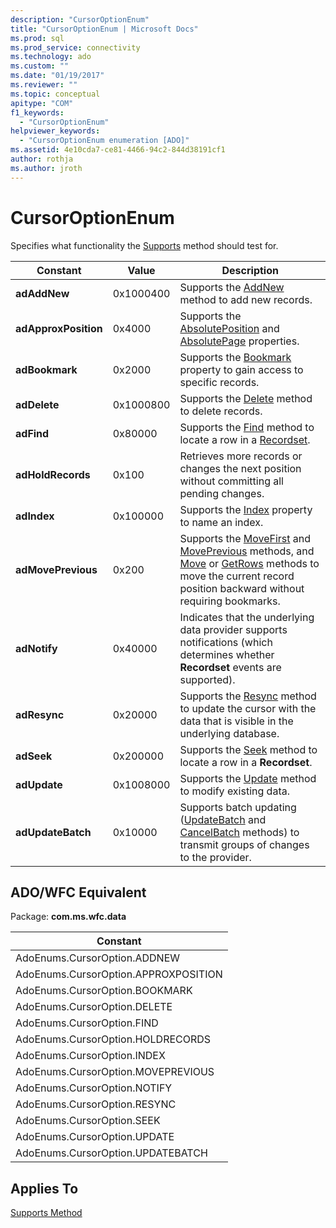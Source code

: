 ```yaml
---
description: "CursorOptionEnum"
title: "CursorOptionEnum | Microsoft Docs"
ms.prod: sql
ms.prod_service: connectivity
ms.technology: ado
ms.custom: ""
ms.date: "01/19/2017"
ms.reviewer: ""
ms.topic: conceptual
apitype: "COM"
f1_keywords: 
  - "CursorOptionEnum"
helpviewer_keywords: 
  - "CursorOptionEnum enumeration [ADO]"
ms.assetid: 4e10cda7-ce81-4466-94c2-844d38191cf1
author: rothja
ms.author: jroth
---
```

# CursorOptionEnum
Specifies what functionality the [Supports](./supports-method.md) method should test for.  
  
|Constant|Value|Description|  
|--------------|-----------|-----------------|  
|**adAddNew**|0x1000400|Supports the [AddNew](./addnew-method-ado.md) method to add new records.|  
|**adApproxPosition**|0x4000|Supports the [AbsolutePosition](./absoluteposition-property-ado.md) and [AbsolutePage](./absolutepage-property-ado.md) properties.|  
|**adBookmark**|0x2000|Supports the [Bookmark](./bookmark-property-ado.md) property to gain access to specific records.|  
|**adDelete**|0x1000800|Supports the [Delete](./delete-method-ado-recordset.md) method to delete records.|  
|**adFind**|0x80000|Supports the [Find](./find-method-ado.md) method to locate a row in a [Recordset](./recordset-object-ado.md).|  
|**adHoldRecords**|0x100|Retrieves more records or changes the next position without committing all pending changes.|  
|**adIndex**|0x100000|Supports the [Index](./index-property.md) property to name an index.|  
|**adMovePrevious**|0x200|Supports the [MoveFirst](./movefirst-movelast-movenext-and-moveprevious-methods-ado.md) and [MovePrevious](./movefirst-movelast-movenext-and-moveprevious-methods-ado.md) methods, and [Move](./move-method-ado.md) or [GetRows](./getrows-method-ado.md) methods to move the current record position backward without requiring bookmarks.|  
|**adNotify**|0x40000|Indicates that the underlying data provider supports notifications (which determines whether **Recordset** events are supported).|  
|**adResync**|0x20000|Supports the [Resync](./resync-method.md) method to update the cursor with the data that is visible in the underlying database.|  
|**adSeek**|0x200000|Supports the [Seek](./seek-method.md) method to locate a row in a **Recordset**.|  
|**adUpdate**|0x1008000|Supports the [Update](./update-method.md) method to modify existing data.|  
|**adUpdateBatch**|0x10000|Supports batch updating ([UpdateBatch](./updatebatch-method.md) and [CancelBatch](./cancelbatch-method-ado.md) methods) to transmit groups of changes to the provider.|  
  
## ADO/WFC Equivalent  
 Package: **com.ms.wfc.data**  
  
|Constant|  
|--------------|  
|AdoEnums.CursorOption.ADDNEW|  
|AdoEnums.CursorOption.APPROXPOSITION|  
|AdoEnums.CursorOption.BOOKMARK|  
|AdoEnums.CursorOption.DELETE|  
|AdoEnums.CursorOption.FIND|  
|AdoEnums.CursorOption.HOLDRECORDS|  
|AdoEnums.CursorOption.INDEX|  
|AdoEnums.CursorOption.MOVEPREVIOUS|  
|AdoEnums.CursorOption.NOTIFY|  
|AdoEnums.CursorOption.RESYNC|  
|AdoEnums.CursorOption.SEEK|  
|AdoEnums.CursorOption.UPDATE|  
|AdoEnums.CursorOption.UPDATEBATCH|  
  
## Applies To  
 [Supports Method](./supports-method.md)